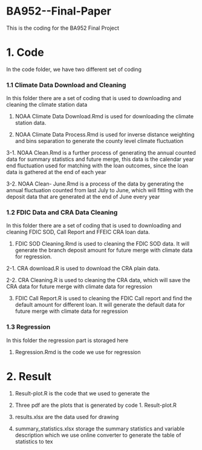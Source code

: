 # BA952--Final-Paper
This is the coding for the BA952 Final Project

# 1. Code
In the code folder, we have two different set of coding

### 1.1 Climate Data Download and Cleaning

In this folder there are a set of coding that is used to downloading and cleaning the climate station data

1. NOAA Climate Data Download.Rmd is used for downloading the climate station data.

2. NOAA Climate Data Process.Rmd is used for inverse distance weighting and bins separation to generate the county level climate fluctuation

  3-1. NOAA Clean.Rmd is a further process of generating the annual counted data for summary statistics and future merge, this data is the calendar year end fluctuation used for matching with the loan outcomes, since the loan data is gathered at the end of each year

  3-2. NOAA Clean- June.Rmd is a process of the data by generating the annual fluctuation counted from last July to June, which will fitting with the deposit data that are generated at the end of June every year

### 1.2 FDIC Data and CRA Data Cleaning

In this folder there are a set of coding that is used to downloading and cleaning FDIC SOD, Call Report and FFEIC CRA loan data.

1. FDIC SOD Cleaning.Rmd is used to cleaning the FDIC SOD data. It will generate the branch deposit amount for future merge with climate data for regression.

  2-1. CRA download.R is used to download the CRA plain data.
  
  2-2. CRA Cleaning.R is used to cleaning the CRA data, which will save the CRA data for future merge with climate data for regression

3. FDIC Call Report.R is used to cleaning the FDIC Call report and find the default amount for different loan. It will generate the default data for future merge with climate data for regression

### 1.3 Regression

In this folder the regression part is storaged here

1. Regression.Rmd is the code we use for regression

# 2. Result

1. Result-plot.R is the code that we used to generate the 

2. Three pdf are the plots that is generated by code 1. Result-plot.R

3. results.xlsx are the data used for drawing

4. summary_statistics.xlsx storage the summary statistics and variable description which we use online converter to generate the table of statistics to tex
